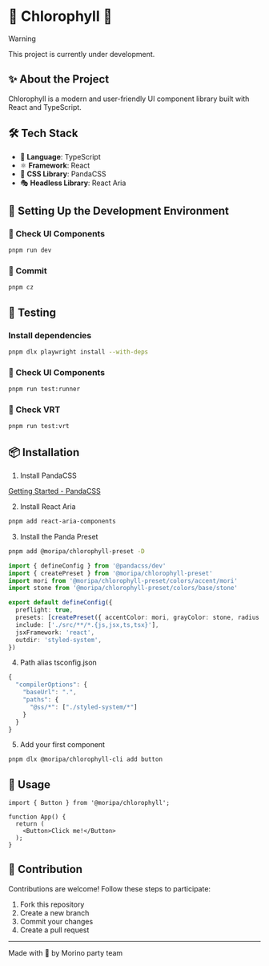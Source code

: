 # 🌿 Chlorophyll 🌿

> [!WARNING]
> This project is currently under development.

## ✨ About the Project
Chlorophyll is a modern and user-friendly UI component library built with React and TypeScript.

## 🛠 Tech Stack
- 🎨 **Language**: TypeScript
- ⚛️ **Framework**: React
- 🎯 **CSS Library**: PandaCSS
- 🎭 **Headless Library**: React Aria

## 🚀 Setting Up the Development Environment

### 🎯 Check UI Components
```bash
pnpm run dev
```

### 💾 Commit
```bash
pnpm cz
```

## 🧪 Testing

### Install dependencies
```bash
pnpm dlx playwright install --with-deps
```

### 🎯 Check UI Components
```bash
pnpm run test:runner
```

### 🎯 Check VRT
```bash
pnpm run test:vrt
```


## 📦 Installation

1. Install PandaCSS

[Getting Started - PandaCSS](https://panda-css.com/docs/overview/getting-started#framework-guides)

2. Install React Aria
```bash
pnpm add react-aria-components
```

3. Install the Panda Preset
```bash
pnpm add @moripa/chlorophyll-preset -D
```

```ts
import { defineConfig } from '@pandacss/dev'
import { createPreset } from '@moripa/chlorophyll-preset'
import mori from '@moripa/chlorophyll-preset/colors/accent/mori'
import stone from '@moripa/chlorophyll-preset/colors/base/stone'

export default defineConfig({
  preflight: true,
  presets: [createPreset({ accentColor: mori, grayColor: stone, radius: 'sm' })],
  include: ['./src/**/*.{js,jsx,ts,tsx}'],
  jsxFramework: 'react',
  outdir: 'styled-system',
})
```

4. Path alias
tsconfig.json
```ts 
{
  "compilerOptions": {
    "baseUrl": ".",
    "paths": {
      "@ss/*": ["./styled-system/*"]
    }
  }
}
```

5. Add your first component
```bash
pnpm dlx @moripa/chlorophyll-cli add button
```

## 📖 Usage
```tsx
import { Button } from '@moripa/chlorophyll';

function App() {
  return (
    <Button>Click me!</Button>
  );
}
```

## 🤝 Contribution
Contributions are welcome! Follow these steps to participate:

1. Fork this repository
2. Create a new branch
3. Commit your changes
4. Create a pull request

---
Made with 💚 by Morino party team